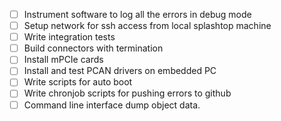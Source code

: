 - [ ] Instrument software to log all the errors in debug mode
- [ ] Setup network for ssh access from local splashtop machine
- [ ] Write integration tests
- [ ] Build connectors with termination
- [ ] Install mPCIe cards
- [ ] Install and test PCAN drivers on embedded PC
- [ ] Write scripts for auto boot
- [ ] Write chronjob scripts for pushing errors to github 
- [ ] Command line interface dump object data.
